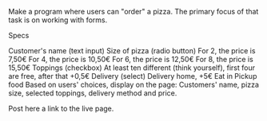 Make a program where users can "order" a pizza. The primary focus of that task is on working with forms.

Specs

Customer's name (text input)
Size of pizza (radio button)
For 2, the price is 7,50€
For 4, the price is 10,50€
For 6, the price is 12,50€
For 8, the price is 15,50€
Toppings (checkbox)
At least ten different (think yourself), first four are free, after that +0,5€
Delivery (select)
Delivery home, +5€
Eat in
Pickup food
Based on users' choices, display on the page: Customers' name, pizza size, selected toppings, delivery method and price.

Post here a link to the live page.